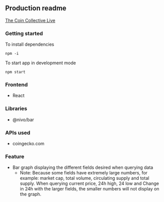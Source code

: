 ## Production readme
[The Coin Collective Live](https://le-s.github.io/the-coin-collective/)


### Getting started

To install dependencies 
```bs 
npm -i
```

To start app in development mode
```bs
npm start
```

### Frontend
- React

### Libraries
- @nivo/bar

### APIs used
- coingecko.com

### Feature
- Bar graph displaying the different fields desired when querying data
  - Note: Because some fields have extremely large numbers, for example: market cap, total volume, circulating supply and total supply. When querying current price, 24h high, 24 low and Change in 24h with the larger fields, the smaller numbers will not display on the graph.